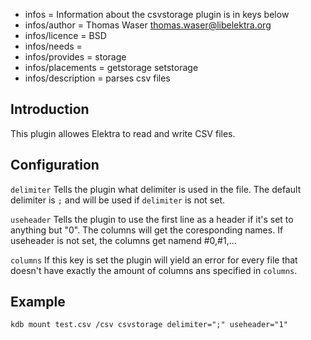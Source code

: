 - infos = Information about the csvstorage plugin is in keys below
- infos/author = Thomas Waser <thomas.waser@libelektra.org>
- infos/licence = BSD
- infos/needs =
- infos/provides = storage
- infos/placements = getstorage setstorage
- infos/description = parses csv files

## Introduction ##

This plugin allowes Elektra to read and write CSV files.

## Configuration ##

`delimiter`
Tells the plugin what delimiter is used in the file.
The default delimiter is `;` and will be used if `delimiter` is not set.

`useheader`
Tells the plugin to use the first line as a header if it's set to anything but "0". The columns will get the coresponding names.
If useheader is not set, the columns get namend #0,#1,...

`columns`
If this key is set the plugin will yield an error for every file that doesn't have exactly the amount of columns ans specified in `columns`.


## Example ##

`kdb mount test.csv /csv csvstorage delimiter=";" useheader="1"`

